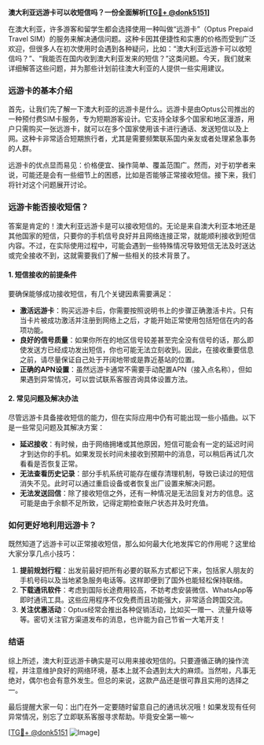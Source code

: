 **澳大利亚远游卡可以收短信吗？一份全面解析[[TG💪+ @donk5151](https://t.me/s/donk5151)]**

在澳大利亚，许多游客和留学生都会选择使用一种叫做“远游卡”（Optus Prepaid Travel SIM）的服务来解决通信问题。这种卡因其便捷性和实惠的价格而受到广泛欢迎，但很多人在初次使用时会遇到各种疑问，比如：“澳大利亚远游卡可以收短信吗？”、“我能否在国内收到澳大利亚发来的短信？”这类问题。今天，我们就来详细解答这些问题，并为那些计划前往澳大利亚的人提供一些实用建议。

### 远游卡的基本介绍

首先，让我们先了解一下澳大利亚的远游卡是什么。远游卡是由Optus公司推出的一种预付费SIM卡服务，专为短期游客设计。它支持全球多个国家和地区漫游，用户只需购买一张远游卡，就可以在多个国家使用该卡进行通话、发送短信以及上网。这种卡非常适合短期旅行者，尤其是需要频繁联系国内亲友或者处理紧急事务的人群。

远游卡的优点显而易见：价格便宜、操作简单、覆盖范围广。然而，对于初学者来说，可能还是会有一些细节上的困惑，比如是否能够正常接收短信。接下来，我们将针对这个问题展开讨论。

### 远游卡能否接收短信？

答案是肯定的！澳大利亚远游卡是可以接收短信的。无论是来自澳大利亚本地还是其他国家的短信，只要你的手机信号良好并且网络连接正常，就能顺利接收到短信内容。不过，在实际使用过程中，可能会遇到一些特殊情况导致短信无法及时送达或完全接收不到，这就需要我们了解一些相关的技术背景了。

#### 1. 短信接收的前提条件
要确保能够成功接收短信，有几个关键因素需要满足：
- **激活远游卡**：购买远游卡后，你需要按照说明书上的步骤正确激活卡片。只有当卡片被成功激活并注册到网络上之后，才能开始正常使用包括短信在内的各项功能。
- **良好的信号质量**：如果你所在的地区信号较差甚至完全没有信号的话，那么即使发送方已经成功发出短信，你也可能无法立刻收到。因此，在接收重要信息之前，请尽量保证自己处于开阔地带或是靠近基站的位置。
- **正确的APN设置**：虽然远游卡通常不需要手动配置APN（接入点名称），但如果遇到异常情况，可以尝试联系客服咨询具体设置方法。

#### 2. 常见问题及解决办法
尽管远游卡具备接收短信的能力，但在实际应用中仍有可能出现一些小插曲。以下是一些常见问题及其解决方案：

- **延迟接收**：有时候，由于网络拥堵或其他原因，短信可能会有一定的延迟时间才到达你的手机。如果发现长时间未接收到预期中的消息，可以稍后再试几次看看是否恢复正常。
- **无法查看历史记录**：部分手机系统可能存在缓存清理机制，导致已读过的短信消失不见。此时可以通过重启设备或者恢复出厂设置来解决问题。
- **无法发送回信**：除了接收短信之外，还有一种情况是无法回复对方的信息。这可能是由于余额不足所致，记得定期检查账户状态并及时充值。

### 如何更好地利用远游卡？

既然知道了远游卡可以正常接收短信，那么如何最大化地发挥它的作用呢？这里给大家分享几点小技巧：

1. **提前规划行程**：出发前最好把所有必要的联系方式都记下来，包括家人朋友的手机号码以及当地紧急服务电话等。这样即便到了国外也能轻松保持联络。
2. **下载通讯软件**：考虑到国际长途费用较高，不妨考虑安装微信、WhatsApp等即时通讯工具。这些应用程序不仅免费而且功能强大，非常适合跨国交流。
3. **关注优惠活动**：Optus经常会推出各种促销活动，比如买一赠一、流量升级等等。密切关注官方渠道发布的消息，也许能为自己节省一大笔开支！

### 结语

综上所述，澳大利亚远游卡确实是可以用来接收短信的。只要遵循正确的操作流程，并注意维护良好的网络环境，基本上就不会遇到太大的麻烦。当然啦，凡事无绝对，偶尔也会有意外发生。但总的来说，这款产品还是很可靠且实用的选择之一。

最后提醒大家一句：出门在外一定要随时留意自己的通讯状况哦！如果发现有任何异常情况，别忘了立即联系客服寻求帮助。毕竟安全第一嘛～

[[TG💪+ @donk5151](https://t.me/s/donk5151) ![Image](https://i.postimg.cc/rwNCRYN7/Snipaste-2025-04-30-17-27-05.png)]